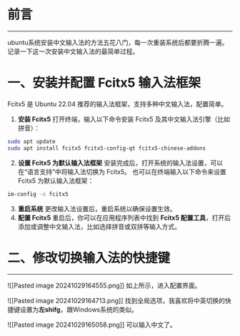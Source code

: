 # 前言
---
ubuntu系统安装中文输入法的方法五花八门，每一次重装系统后都要折腾一遍。记录一下这一次安装中文输入法的最简单过程。

# 一、安装并配置 Fcitx5 输入法框架
Fcitx5 是 Ubuntu 22.04 推荐的输入法框架，支持多种中文输入法，配置简单。
1. **安装 Fcitx5** 打开终端，输入以下命令安装 Fcitx5 及其中文输入法引擎（比如拼音）：
```bash
sudo apt update 
sudo apt install fcitx5 fcitx5-config-qt fcitx5-chinese-addons
```

2. **设置 Fcitx5 为默认输入法框架** 安装完成后，打开系统的输入法设置，可以在“语言支持”中将输入法切换为 Fcitx5。
也可以在终端输入以下命令来设置 Fcitx5 为默认输入法框架：
```bash
im-config -n fcitx5
```
3. **重启系统** 更改输入法设置后，重启系统以确保设置生效。
4. **配置 Fcitx5** 重启后，你可以在应用程序列表中找到 **Fcitx5 配置工具**，打开后添加或调整中文输入法，比如选择拼音或双拼等输入方式。

# 二、修改切换输入法的快捷键
---
![[Pasted image 20241029164555.png]]
如上所示，进入配置界面。

![[Pasted image 20241029164713.png]]
找到全局选项，我喜欢将中英切换的快捷键设置为**左shifg**，跟Windows系统的类似。

![[Pasted image 20241029165058.png]]
可以输入中文了。